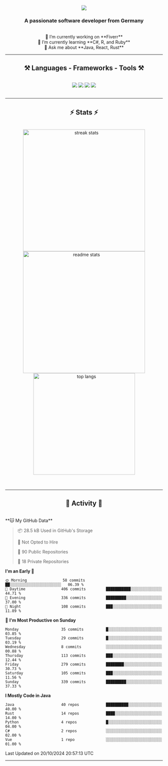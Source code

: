<h1 align="center">
    <img src="https://readme-typing-svg.herokuapp.com/?font=Righteous&size=35&center=true&vCenter=true&width=500&height=70&duration=4000&lines=Hi+There!+👋;+I'm+Luan+S.!;" />
</h1>

<h3 align="center">A passionate software developer from Germany</h3>

<br/>

<div align="center">
    🔭 I’m currently working on **Fiverr**<br/>
    🌱 I’m currently learning **C#, R, and Ruby**<br/>
    💬 Ask me about **Java, React, Rust**<br/>
</div>

<hr/>

<h2 align="center">⚒️ Languages - Frameworks - Tools ⚒️</h2>
<br/>
<div align="center">
    <img src="https://skillicons.dev/icons?i=react,bootstrap,rust,html,css,github,figma,tailwind,git,r,php,postman" />
    <img src="https://skillicons.dev/icons?i=gradle,ruby,scala,go,postgres,redis,rabbitmq,gradle,java,nextjs,mysql,flask" />
    <img src="https://skillicons.dev/icons?i=angular,vite,vim,bun,c,discordjs,docker,flutter,sqlite,maven,nginx,npm" />
    <img src="https://skillicons.dev/icons?i=nodejs,python,javascript,typescript,kubernetes,firebase,mongodb,c" />
</div>
<br/>
<hr/>

<h2 align="center">⚡ Stats ⚡</h2>
<br/>
<div align="center">
  <img width="390" src="https://github-readme-streak-stats-salesp07.vercel.app/?user=luannndev&count_private=true&theme=react&border_radius=10" alt="streak stats"/>
  <img width="390" src="https://github-readme-stats-salesp07.vercel.app/api?username=luannndev&count_private=true&show_icons=true&theme=react&rank_icon=github&border_radius=10" alt="readme stats" />
  <br/>
  <img width="325" align="center" src="https://github-readme-stats-salesp07.vercel.app/api/top-langs/?username=luannndev&hide=HTML&langs_count=8&layout=compact&theme=react&border_radius=10&size_weight=0.5&count_weight=0.5&exclude_repo=github-readme-stats" alt="top langs" />
</div>
<br/><br/>

<hr/>

<h2 align="center">🐍 Activity 🐍</h2>
<br/>
<!--START_SECTION:waka-->
**🐱 My GitHub Data** 

> 📦 28.5 kB Used in GitHub's Storage 
 > 
> 🚫 Not Opted to Hire
 > 
> 📜 90 Public Repositories 
 > 
> 🔑 18 Private Repositories 
 > 
**I'm an Early 🐤** 

```text
🌞 Morning                58 commits          ██░░░░░░░░░░░░░░░░░░░░░░░   06.39 % 
🌆 Daytime                406 commits         ███████████░░░░░░░░░░░░░░   44.71 % 
🌃 Evening                336 commits         █████████░░░░░░░░░░░░░░░░   37.00 % 
🌙 Night                  108 commits         ███░░░░░░░░░░░░░░░░░░░░░░   11.89 % 
```
📅 **I'm Most Productive on Sunday** 

```text
Monday                   35 commits          █░░░░░░░░░░░░░░░░░░░░░░░░   03.85 % 
Tuesday                  29 commits          █░░░░░░░░░░░░░░░░░░░░░░░░   03.19 % 
Wednesday                8 commits           ░░░░░░░░░░░░░░░░░░░░░░░░░   00.88 % 
Thursday                 113 commits         ███░░░░░░░░░░░░░░░░░░░░░░   12.44 % 
Friday                   279 commits         ████████░░░░░░░░░░░░░░░░░   30.73 % 
Saturday                 105 commits         ███░░░░░░░░░░░░░░░░░░░░░░   11.56 % 
Sunday                   339 commits         █████████░░░░░░░░░░░░░░░░   37.33 % 
```


**I Mostly Code in Java** 

```text
Java                     40 repos            ██████████░░░░░░░░░░░░░░░   40.00 % 
Rust                     14 repos            ████░░░░░░░░░░░░░░░░░░░░░   14.00 % 
Python                   4 repos             █░░░░░░░░░░░░░░░░░░░░░░░░   04.00 % 
C#                       2 repos             ░░░░░░░░░░░░░░░░░░░░░░░░░   02.00 % 
Vue                      1 repo              ░░░░░░░░░░░░░░░░░░░░░░░░░   01.00 % 
```




 Last Updated on 20/10/2024 20:57:13 UTC
<!--END_SECTION:waka-->
<hr/>

<br/>
